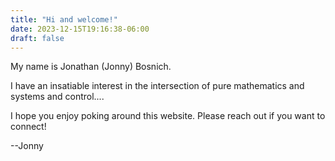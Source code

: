 ```yaml
---
title: "Hi and welcome!"
date: 2023-12-15T19:16:38-06:00
draft: false
---
```


My name is Jonathan (Jonny) Bosnich.

I have an insatiable interest in the intersection of pure mathematics and systems and control....

I hope you enjoy poking around this website. Please reach out if you want to connect!

--Jonny

